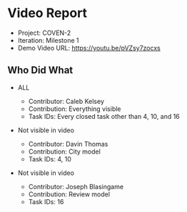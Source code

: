 # Video Report

- Project: COVEN-2
- Iteration: Milestone 1
- Demo Video URL: <https://youtu.be/pVZsy7zocxs>

## Who Did What

- ALL
  - Contributor: Caleb Kelsey
  - Contribution: Everything visible
  - Task IDs: Every closed task other than 4, 10, and 16

- Not visible in video
  - Contributor: Davin Thomas
  - Contribution: City model
  - Task IDs: 4, 10


- Not visible in video
  - Contributor: Joseph Blasingame
  - Contribution: Review model
  - Task IDs: 16
